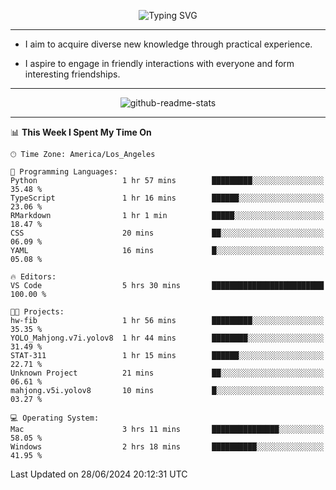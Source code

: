 <p align="center">
  <img src="https://readme-typing-svg.demolab.com?font=Fira+Code&weight=500&size=32&duration=2500&pause=1600&center=true&vCenter=true&random=false&width=1024&height=64&lines=Hi+there+%F0%9F%91%8B;I'm+delighted+you+could+make+it+here+%F0%9F%8E%89;I'm+Harry%2C+a+college+student+still+finding+my+way" alt="Typing SVG" />
</p>


---


- I aim to acquire diverse new knowledge through practical experience.

- I aspire to engage in friendly interactions with everyone and form interesting friendships.


---


<p align="center">
  <img src="https://github-readme-stats.vercel.app/api?username=Harry-Jing&show_icons=true" alt="github-readme-stats"/>
</p>


---

<!--START_SECTION:waka-->
📊 **This Week I Spent My Time On** 

```text
🕑︎ Time Zone: America/Los_Angeles

💬 Programming Languages: 
Python                   1 hr 57 mins        █████████░░░░░░░░░░░░░░░░   35.48 % 
TypeScript               1 hr 16 mins        ██████░░░░░░░░░░░░░░░░░░░   23.06 % 
RMarkdown                1 hr 1 min          █████░░░░░░░░░░░░░░░░░░░░   18.47 % 
CSS                      20 mins             ██░░░░░░░░░░░░░░░░░░░░░░░   06.09 % 
YAML                     16 mins             █░░░░░░░░░░░░░░░░░░░░░░░░   05.08 % 

🔥 Editors: 
VS Code                  5 hrs 30 mins       █████████████████████████   100.00 % 

🐱‍💻 Projects: 
hw-fib                   1 hr 56 mins        █████████░░░░░░░░░░░░░░░░   35.35 % 
YOLO_Mahjong.v7i.yolov8  1 hr 44 mins        ████████░░░░░░░░░░░░░░░░░   31.49 % 
STAT-311                 1 hr 15 mins        ██████░░░░░░░░░░░░░░░░░░░   22.71 % 
Unknown Project          21 mins             ██░░░░░░░░░░░░░░░░░░░░░░░   06.61 % 
mahjong.v5i.yolov8       10 mins             █░░░░░░░░░░░░░░░░░░░░░░░░   03.27 % 

💻 Operating System: 
Mac                      3 hrs 11 mins       ███████████████░░░░░░░░░░   58.05 % 
Windows                  2 hrs 18 mins       ██████████░░░░░░░░░░░░░░░   41.95 % 
```


 Last Updated on 28/06/2024 20:12:31 UTC
<!--END_SECTION:waka-->
